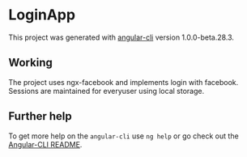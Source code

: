# LoginApp

This project was generated with [angular-cli](https://github.com/angular/angular-cli) version 1.0.0-beta.28.3.

## Working
The project uses ngx-facebook and implements login with facebook. Sessions are maintained for everyuser using local storage.

## Further help

To get more help on the `angular-cli` use `ng help` or go check out the [Angular-CLI README](https://github.com/angular/angular-cli/blob/master/README.md).

